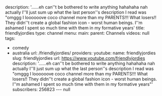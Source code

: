 description: '......eh can''t be bothered to write anything hahahaha nah actually
  I''ll just sum up what the last person''s description I read was "omggg I loooooove
  coco channel more than my PARENTS!!! What losers!! They didn''t create a global
  fashion icon - worst human beings. I''m ashamed I spent so much time with them in
  my formative years'
title: friendlyjordies
type: channel
menu:
  main:
    parent: Channels
videos: null
tags:
- comedy
- australia
url: /friendlyjordies/
providers:
  youtube:
    name: friendlyjordies
    slug: friendlyjordies
    url: https://www.youtube.com/friendlyjordies
    description: '......eh can''t be bothered to write anything hahahaha nah actually
      I''ll just sum up what the last person''s description I read was "omggg I loooooove
      coco channel more than my PARENTS!!! What losers!! They didn''t create a global
      fashion icon - worst human beings. I''m ashamed I spent so much time with them
      in my formative years"'
    subscribers: 256823
--- null
